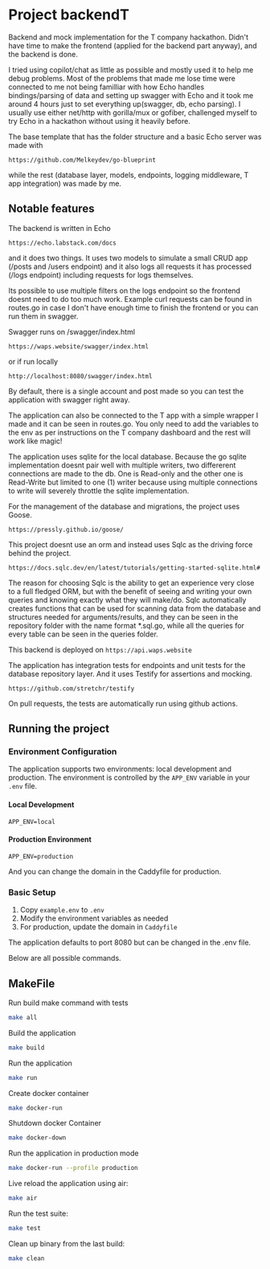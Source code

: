 # Project backendT

Backend and mock implementation for the T company hackathon.
Didn't have time to make the frontend (applied for the backend part anyway), and the backend is done.

I tried using copilot/chat as little as possible and mostly used it to help me debug problems.
Most of the problems that made me lose time were connected to me not being familliar with how Echo handles bindings/parsing of data and setting up swagger with Echo and it took me around 4 hours just to set everything up(swagger, db, echo parsing).
I usually use either net/http with gorilla/mux or gofiber, challenged myself to try Echo in a hackathon without using it heavily before.

The base template that has the folder structure and a basic Echo server was made with 
```url
https://github.com/Melkeydev/go-blueprint
```
while the rest (database layer, models, endpoints, logging middleware, T app integration) was made by me.

## Notable features

The backend is written in Echo
```url
https://echo.labstack.com/docs
```
and it does two things.
It uses two models to simulate a small CRUD app (/posts and /users endpoint)
and it also logs all requests it has processed (/logs endpoint) including requests for logs themselves.

Its possible to use multiple filters on the logs endpoint so the frontend doesnt need to do too much work. Example curl requests can be found in routes.go in case I don't have enough time to finish the frontend or you can run them in swagger.

Swagger runs on /swagger/index.html 
```url
https://waps.website/swagger/index.html
```
or if run locally
```url
http://localhost:8080/swagger/index.html
```

By default, there is a single account and post made so you can test the application with swagger right away.

The application can also be connected to the T app with a simple wrapper I made and it can be seen in routes.go.
You only need to add the variables to the env as per instructions on the T company dashboard and the rest will work like magic!

The application uses sqlite for the local database.
Because the go sqlite implementation doesnt pair well with multiple writers, two differerent connections are made to the db.
One is Read-only and the other one is Read-Write but limited to one (1) writer because using multiple connections to write will severely throttle the sqlite implementation. 

For the management of the database and migrations, the project uses Goose.
```url
https://pressly.github.io/goose/
```

This project doesnt use an orm and instead uses Sqlc as the driving force behind the project.
```url 
https://docs.sqlc.dev/en/latest/tutorials/getting-started-sqlite.html#
```

The reason for choosing Sqlc is the ability to get an experience very close to a full fledged ORM, but with the benefit of seeing and writing your own queries and knowing exactly what they will make/do.
Sqlc automatically creates functions that can be used for scanning data from the database and structures needed for arguments/results, and they can be seen in the repository folder with the name format *.sql.go, while all the queries for every table can be seen in the queries folder.

This backend is deployed on ```https://api.waps.website```

The application has integration tests for endpoints and unit tests for the database repository layer. And it uses Testify for assertions and mocking.
```url
https://github.com/stretchr/testify
```

On pull requests, the tests are automatically run using github actions.



## Running the project

### Environment Configuration

The application supports two environments: local development and production. The environment is controlled by the `APP_ENV` variable in your `.env` file.

#### Local Development
```env
APP_ENV=local
```

#### Production Environment
```env
APP_ENV=production
```
And you can change the domain in the Caddyfile for production.

### Basic Setup
1. Copy `example.env` to `.env`
2. Modify the environment variables as needed
3. For production, update the domain in `Caddyfile`

The application defaults to port 8080 but can be changed in the .env file.


Below are all possible commands.

## MakeFile

Run build make command with tests
```bash
make all
```

Build the application
```bash
make build
```

Run the application
```bash
make run
```
Create docker container
```bash
make docker-run
```

Shutdown docker Container
```bash
make docker-down
```

Run the application in production mode
```bash
make docker-run --profile production
```

Live reload the application using air:
```bash
make air
```

Run the test suite:
```bash
make test
```

Clean up binary from the last build:
```bash
make clean
```
